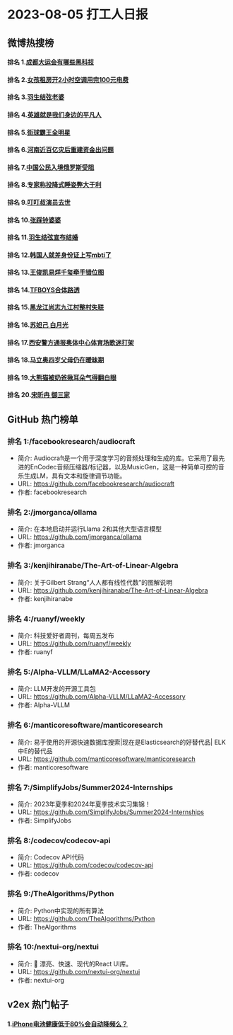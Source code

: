 # 2023-08-05 打工人日报


## 微博热搜榜

#### 排名 1.[成都大运会有哪些黑科技](https://s.weibo.com/weibo?q=成都大运会有哪些黑科技)
#### 排名 2.[女孩租房开2小时空调用完100元电费](https://s.weibo.com/weibo?q=女孩租房开2小时空调用完100元电费)
#### 排名 3.[羽生结弦老婆](https://s.weibo.com/weibo?q=羽生结弦老婆)
#### 排名 4.[英雄就是我们身边的平凡人](https://s.weibo.com/weibo?q=英雄就是我们身边的平凡人)
#### 排名 5.[街球霸王全明星](https://s.weibo.com/weibo?q=街球霸王全明星)
#### 排名 6.[河南近百亿灾后重建资金出问题](https://s.weibo.com/weibo?q=河南近百亿灾后重建资金出问题)
#### 排名 7.[中国公民入境俄罗斯受阻](https://s.weibo.com/weibo?q=中国公民入境俄罗斯受阻)
#### 排名 8.[专家称投降式睡姿弊大于利](https://s.weibo.com/weibo?q=专家称投降式睡姿弊大于利)
#### 排名 9.[叮叮叔演员去世](https://s.weibo.com/weibo?q=叮叮叔演员去世)
#### 排名 10.[张踩铃婆婆](https://s.weibo.com/weibo?q=张踩铃婆婆)
#### 排名 11.[羽生结弦宣布结婚](https://s.weibo.com/weibo?q=羽生结弦宣布结婚)
#### 排名 12.[韩国人就差身份证上写mbti了](https://s.weibo.com/weibo?q=韩国人就差身份证上写mbti了)
#### 排名 13.[王俊凯易烊千玺牵手错位图](https://s.weibo.com/weibo?q=王俊凯易烊千玺牵手错位图)
#### 排名 14.[TFBOYS合体路透](https://s.weibo.com/weibo?q=TFBOYS合体路透)
#### 排名 15.[黑龙江尚志九江村整村失联](https://s.weibo.com/weibo?q=黑龙江尚志九江村整村失联)
#### 排名 16.[苏妲己 白月光](https://s.weibo.com/weibo?q=苏妲己白月光)
#### 排名 17.[西安警方通报奥体中心体育场歌迷打架](https://s.weibo.com/weibo?q=西安警方通报奥体中心体育场歌迷打架)
#### 排名 18.[马立奥四岁父母仍在暧昧期](https://s.weibo.com/weibo?q=马立奥四岁父母仍在暧昧期)
#### 排名 19.[大熊猫被奶爸揪耳朵气得翻白眼](https://s.weibo.com/weibo?q=大熊猫被奶爸揪耳朵气得翻白眼)
#### 排名 20.[宋昕冉 御三家](https://s.weibo.com/weibo?q=宋昕冉御三家)
## GitHub 热门榜单

### 排名 1:/facebookresearch/audiocraft
- 简介: Audiocraft是一个用于深度学习的音频处理和生成的库。它采用了最先进的EnCodec音频压缩器/标记器，以及MusicGen，这是一种简单可控的音乐生成LM，具有文本和旋律调节功能。
- URL: https://github.com/facebookresearch/audiocraft
- 作者: facebookresearch 

### 排名 2:/jmorganca/ollama
- 简介: 在本地启动并运行Llama 2和其他大型语言模型
- URL: https://github.com/jmorganca/ollama
- 作者: jmorganca 

### 排名 3:/kenjihiranabe/The-Art-of-Linear-Algebra
- 简介: 关于Gilbert Strang“人人都有线性代数”的图解说明
- URL: https://github.com/kenjihiranabe/The-Art-of-Linear-Algebra
- 作者: kenjihiranabe 

### 排名 4:/ruanyf/weekly
- 简介: 科技爱好者周刊，每周五发布
- URL: https://github.com/ruanyf/weekly
- 作者: ruanyf 

### 排名 5:/Alpha-VLLM/LLaMA2-Accessory
- 简介: LLM开发的开源工具包
- URL: https://github.com/Alpha-VLLM/LLaMA2-Accessory
- 作者: Alpha-VLLM 

### 排名 6:/manticoresoftware/manticoresearch
- 简介: 易于使用的开源快速数据库搜索|现在是Elasticsearch的好替代品| ELK中E的替代品
- URL: https://github.com/manticoresoftware/manticoresearch
- 作者: manticoresoftware 

### 排名 7:/SimplifyJobs/Summer2024-Internships
- 简介: 2023年夏季和2024年夏季技术实习集锦！
- URL: https://github.com/SimplifyJobs/Summer2024-Internships
- 作者: SimplifyJobs 

### 排名 8:/codecov/codecov-api
- 简介: Codecov API代码
- URL: https://github.com/codecov/codecov-api
- 作者: codecov 

### 排名 9:/TheAlgorithms/Python
- 简介: Python中实现的所有算法
- URL: https://github.com/TheAlgorithms/Python
- 作者: TheAlgorithms 

### 排名 10:/nextui-org/nextui
- 简介: 🚀 漂亮、快速、现代的React UI库。
- URL: https://github.com/nextui-org/nextui
- 作者: nextui-org 

## v2ex 热门帖子

#### 1.[iPhone电池健康低于80%会自动降频么？](https://www.v2ex.com/t/962557#reply1)


